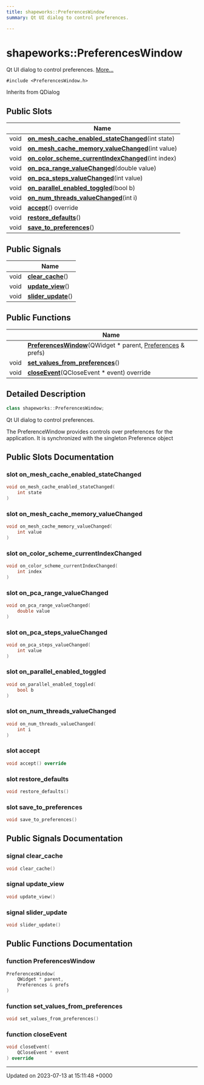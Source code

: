 ```yaml
---
title: shapeworks::PreferencesWindow
summary: Qt UI dialog to control preferences. 

---
```


# shapeworks::PreferencesWindow



Qt UI dialog to control preferences.  [More...](#detailed-description)


`#include <PreferencesWindow.h>`

Inherits from QDialog

## Public Slots

|                | Name           |
| -------------- | -------------- |
| void | **[on_mesh_cache_enabled_stateChanged](../Classes/classshapeworks_1_1PreferencesWindow.md#slot-on-mesh-cache-enabled-statechanged)**(int state) |
| void | **[on_mesh_cache_memory_valueChanged](../Classes/classshapeworks_1_1PreferencesWindow.md#slot-on-mesh-cache-memory-valuechanged)**(int value) |
| void | **[on_color_scheme_currentIndexChanged](../Classes/classshapeworks_1_1PreferencesWindow.md#slot-on-color-scheme-currentindexchanged)**(int index) |
| void | **[on_pca_range_valueChanged](../Classes/classshapeworks_1_1PreferencesWindow.md#slot-on-pca-range-valuechanged)**(double value) |
| void | **[on_pca_steps_valueChanged](../Classes/classshapeworks_1_1PreferencesWindow.md#slot-on-pca-steps-valuechanged)**(int value) |
| void | **[on_parallel_enabled_toggled](../Classes/classshapeworks_1_1PreferencesWindow.md#slot-on-parallel-enabled-toggled)**(bool b) |
| void | **[on_num_threads_valueChanged](../Classes/classshapeworks_1_1PreferencesWindow.md#slot-on-num-threads-valuechanged)**(int i) |
| void | **[accept](../Classes/classshapeworks_1_1PreferencesWindow.md#slot-accept)**() override |
| void | **[restore_defaults](../Classes/classshapeworks_1_1PreferencesWindow.md#slot-restore-defaults)**() |
| void | **[save_to_preferences](../Classes/classshapeworks_1_1PreferencesWindow.md#slot-save-to-preferences)**() |

## Public Signals

|                | Name           |
| -------------- | -------------- |
| void | **[clear_cache](../Classes/classshapeworks_1_1PreferencesWindow.md#signal-clear-cache)**() |
| void | **[update_view](../Classes/classshapeworks_1_1PreferencesWindow.md#signal-update-view)**() |
| void | **[slider_update](../Classes/classshapeworks_1_1PreferencesWindow.md#signal-slider-update)**() |

## Public Functions

|                | Name           |
| -------------- | -------------- |
| | **[PreferencesWindow](../Classes/classshapeworks_1_1PreferencesWindow.md#function-preferenceswindow)**(QWidget * parent, [Preferences](../Classes/classPreferences.md) & prefs) |
| void | **[set_values_from_preferences](../Classes/classshapeworks_1_1PreferencesWindow.md#function-set-values-from-preferences)**() |
| void | **[closeEvent](../Classes/classshapeworks_1_1PreferencesWindow.md#function-closeevent)**(QCloseEvent * event) override |

## Detailed Description

```cpp
class shapeworks::PreferencesWindow;
```

Qt UI dialog to control preferences. 

The PreferenceWindow provides controls over preferences for the application. It is synchronized with the singleton Preference object 

## Public Slots Documentation

### slot on_mesh_cache_enabled_stateChanged

```cpp
void on_mesh_cache_enabled_stateChanged(
    int state
)
```


### slot on_mesh_cache_memory_valueChanged

```cpp
void on_mesh_cache_memory_valueChanged(
    int value
)
```


### slot on_color_scheme_currentIndexChanged

```cpp
void on_color_scheme_currentIndexChanged(
    int index
)
```


### slot on_pca_range_valueChanged

```cpp
void on_pca_range_valueChanged(
    double value
)
```


### slot on_pca_steps_valueChanged

```cpp
void on_pca_steps_valueChanged(
    int value
)
```


### slot on_parallel_enabled_toggled

```cpp
void on_parallel_enabled_toggled(
    bool b
)
```


### slot on_num_threads_valueChanged

```cpp
void on_num_threads_valueChanged(
    int i
)
```


### slot accept

```cpp
void accept() override
```


### slot restore_defaults

```cpp
void restore_defaults()
```


### slot save_to_preferences

```cpp
void save_to_preferences()
```


## Public Signals Documentation

### signal clear_cache

```cpp
void clear_cache()
```


### signal update_view

```cpp
void update_view()
```


### signal slider_update

```cpp
void slider_update()
```


## Public Functions Documentation

### function PreferencesWindow

```cpp
PreferencesWindow(
    QWidget * parent,
    Preferences & prefs
)
```


### function set_values_from_preferences

```cpp
void set_values_from_preferences()
```


### function closeEvent

```cpp
void closeEvent(
    QCloseEvent * event
) override
```


-------------------------------

Updated on 2023-07-13 at 15:11:48 +0000